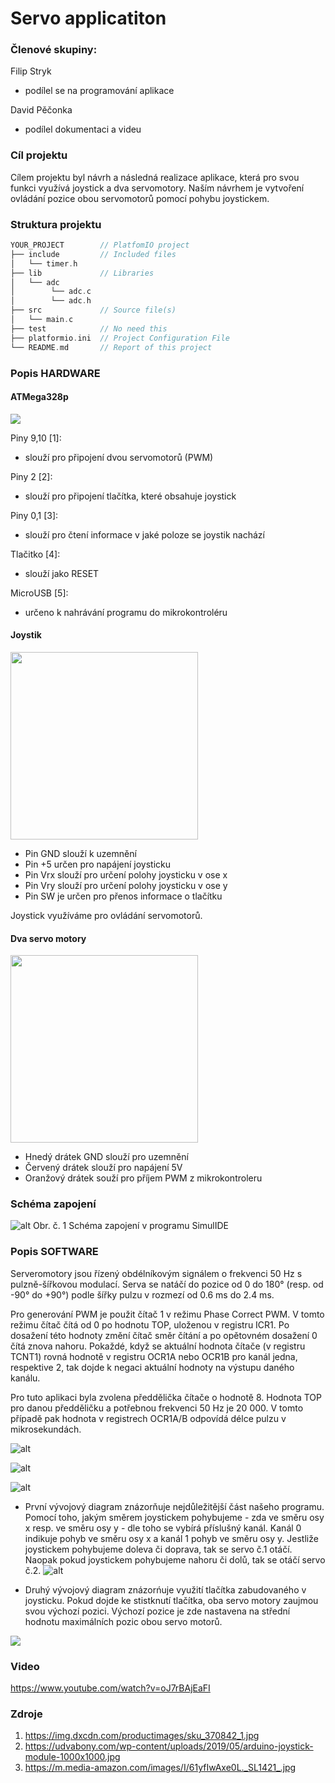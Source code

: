# Servo applicatiton

### Členové skupiny: 
Filip Stryk
* podílel se na programování aplikace

David Pěčonka
* podílel dokumentaci a videu

### Cíl projektu
Cílem projektu byl návrh a následná realizace aplikace, která pro svou funkci využívá joystick a dva servomotory. Naším návrhem je vytvoření ovládání pozice obou servomotorů pomocí pohybu joystickem.

### Struktura projektu
   ```c
   YOUR_PROJECT        // PlatfomIO project
   ├── include         // Included files
   │   └── timer.h
   ├── lib             // Libraries
   │   └── adc
   │        └── adc.c
   │        └── adc.h
   ├── src             // Source file(s)
   │   └── main.c
   ├── test            // No need this
   ├── platformio.ini  // Project Configuration File
   └── README.md       // Report of this project
   ```

### Popis HARDWARE

#### ATMega328p
![](images/11.png)

Piny 9,10 [1]:

- slouží pro připojení dvou servomotorů (PWM)

Piny 2 [2]:

- slouží pro připojení tlačítka, které obsahuje joystick

Piny 0,1 [3]:

- slouží pro čtení informace v jaké poloze se joystik nachází

Tlačitko [4]:

- slouží jako RESET

MicroUSB [5]:

- určeno k nahrávání programu do mikrokontroléru

#### Joystik
<img src="images/joystick.jpg" width="300">

- Pin GND slouží k uzemnění
- Pin +5 určen pro napájení joysticku
- Pin Vrx slouží pro určení polohy joysticku v ose x
- Pin Vry slouží pro určení polohy joysticku v ose y
- Pin SW je určen pro přenos informace o tlačítku

Joystick využíváme pro ovládání servomotorů.

#### Dva servo motory 
<img src="images/servo.jpg" width="300">

- Hnedý drátek GND slouží pro uzemnění
- Červený drátek slouží pro napájení 5V
- Oranžový drátek souží pro příjem PWM z mikrokontroleru

### Schéma zapojení
![alt](images/schema.png)
Obr. č. 1 Schéma zapojení v programu SimulIDE

### Popis SOFTWARE

Serveromotory jsou řízený obdélníkovým signálem o frekvenci 50 Hz s pulzně-šířkovou modulací. Serva se natáčí do pozice od 0 do 180° (resp. od -90° do +90°) podle šířky pulzu v rozmezí od 0.6 ms do 2.4 ms.

Pro generování PWM je použit čítač 1 v režimu Phase Correct PWM. V tomto režimu čítač čítá od 0 po hodnotu TOP, uloženou v registru ICR1. Po dosažení této hodnoty změní čítač směr čítání a po opětovném dosažení 0 čítá znova nahoru. Pokaždé, když se aktuální hodnota čítače (v registru TCNT1) rovná hodnotě v registru OCR1A nebo OCR1B pro kanál jedna, respektive 2, tak dojde k negaci aktuální hodnoty na výstupu daného kanálu.

Pro tuto aplikaci byla zvolena předdělička čítače o hodnotě 8. Hodnota TOP pro danou předděličku a potřebnou frekvenci 50 Hz je 20 000. V tomto případě pak hodnota v registrech OCR1A/B odpovídá délce pulzu v mikrosekundách.

![alt](images/TOP.gif)

![alt](images/OCR_min.gif)

![alt](images/OCR_max.gif)

* První vývojový diagram znázorňuje nejdůležitější část našeho programu. Pomocí toho, jakým směrem joystickem pohybujeme - zda ve směru osy x resp. ve směru osy y - dle toho se vybírá příslušný kanál. Kanál 0 indikuje pohyb ve směru osy x a kanál 1 pohyb ve směru osy y. Jestliže joystickem pohybujeme doleva či doprava, tak se servo č.1 otáčí. Naopak pokud joystickem pohybujeme nahoru či dolů, tak se otáčí servo č.2.
![alt](images/ADC_vect.png)

* Druhý vývojový diagram znázorńuje využití tlačítka zabudovaného v joysticku. Pokud dojde ke stistknutí tlačítka, oba servo motory zaujmou svou výchozí pozici. Výchozí pozice je zde nastavena na střední hodnotu maximálních pozic obou servo motorů.
<img src="images/flow2.png">

### Video
https://www.youtube.com/watch?v=oJ7rBAjEaFI

### Zdroje

1. https://img.dxcdn.com/productimages/sku_370842_1.jpg
2. https://udvabony.com/wp-content/uploads/2019/05/arduino-joystick-module-1000x1000.jpg
3. https://m.media-amazon.com/images/I/61yfIwAxe0L._SL1421_.jpg

